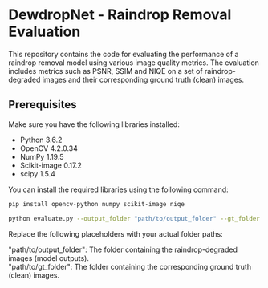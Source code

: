 # DewdropNet - Raindrop Removal Evaluation

This repository contains the code for evaluating the performance of a raindrop removal model using various image quality metrics. The evaluation includes metrics such as PSNR, SSIM and NIQE on a set of raindrop-degraded images and their corresponding ground truth (clean) images.

## Prerequisites

Make sure you have the following libraries installed:

- Python 3.6.2
- OpenCV 4.2.0.34
- NumPy 1.19.5
- Scikit-image 0.17.2
- scipy 1.5.4

You can install the required libraries using the following command:

```bash
pip install opencv-python numpy scikit-image niqe

python evaluate.py --output_folder "path/to/output_folder" --gt_folder "path/to/gt_folder"   
```


Replace the following placeholders with your actual folder paths:

"path/to/output_folder": The folder containing the raindrop-degraded images (model outputs).  
"path/to/gt_folder": The folder containing the corresponding ground truth (clean) images.
